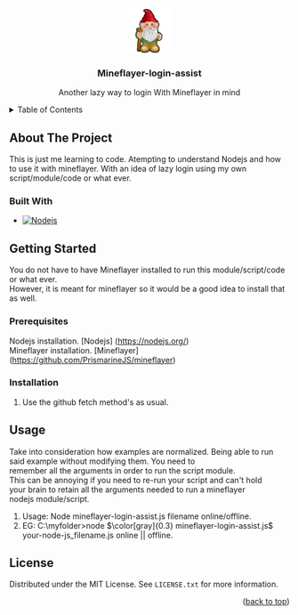 <!-- Improved compatibility of back to top link: See: https://github.com/othneildrew/Best-README-Template/pull/73 -->
<a name="readme-top"></a>
<!-- <p align="right">(<a href="#readme-top">back to top</a>)</p> -->

<!--
*** Thanks for checking out the Best-README-Template. If you have a suggestion
*** that would make this better, please fork the repo and create a pull request
*** or simply open an issue with the tag "enhancement".
*** Don't forget to give the project a star!
*** Thanks again! Now go create something AMAZING! :D
-->

<!-- PROJECT SHIELDS -->
<!--
*** I'm using markdown "reference style" links for readability.
*** Reference links are enclosed in brackets [ ] instead of parentheses ( ).
*** See the bottom of this document for the declaration of the reference variables
*** for contributors-url, forks-url, etc. This is an optional, concise syntax you may use.
*** https://www.markdownguide.org/basic-syntax/#reference-style-links
-->

<!--
[![Contributors][contributors-shield]][contributors-url]
[![Forks][forks-shield]][forks-url]
[![Stargazers][stars-shield]][stars-url]
[![Issues][issues-shield]][issues-url]
[![MIT License][license-shield]][license-url]
[![LinkedIn][linkedin-shield]][linkedin-url]
-->


<!-- PROJECT LOGO -->
<br />
<div align="center">
    <!-- <a href="https://github.com/snowcatman/mineflayer-login-assist"> -->
    <a href="https://github.com/snowcatman">
    <!-- <img src="images/logo.png" alt="Logo" width="80" height="80"> -->
    <img src="images/gnome.jpg" alt="Logo" width="80" height="80">
  </a>

<h3 align="center">Mineflayer-login-assist</h3>

  <p align="center">
    Another lazy way to login With Mineflayer in mind  
    <br />
    <!--
    <a href="https://github.com/snowcatman/mineflayer-login-assist"><strong>Explore the docs »</strong></a>
    <br />
    <br />
    <a href="https://github.com/snowcatman/mineflayer-login-assist">View Demo</a>
    ·
    <a href="https://github.com/snowcatman/mineflayer-login-assist/issues">Report Bug</a>
    ·
    <a href="https://github.com/snowcatman/mineflayer-login-assist/issues">Request Feature</a>
    -->
  </p>
</div>

<!-- TABLE OF CONTENTS -->
<details>
  <summary>Table of Contents</summary>
  <ol>
    <li>
      <a href="#about-the-project">About The Project</a>
      <ul>
        <li><a href="#built-with">Built With</a></li>
      </ul>
    </li>
    <li>
      <a href="#getting-started">Getting Started</a>
      <ul>
        <li><a href="#prerequisites">Prerequisites</a></li>
        <li><a href="#installation">Installation</a></li>
      </ul>
    </li>
    <li><a href="#usage">Usage</a></li>
    <li><a href="#roadmap">Roadmap</a></li>
    <li><a href="#contributing">Contributing</a></li>
    <li><a href="#license">License</a></li>
    <li><a href="#contact">Contact</a></li>
    <li><a href="#acknowledgments">Acknowledgments</a></li>
  </ol>
</details>

<!-- ABOUT THE PROJECT -->
## About The Project
This is just me learning to code. Atempting to understand Nodejs and how  
to use it with mineflayer. With an idea of lazy login using my own  
script/module/code or what ever.  
<!--
[![Product Name Screen Shot][product-screenshot]](https://example.com)

Here's a blank template to get started: To avoid retyping too much info. Do a search and replace with your text editor for the following: `github_username`, `repo_name`, `twitter_handle`, `linkedin_username`, `email_client`, `email`, `project_title`, `project_description`

<p align="right">(<a href="#readme-top">back to top</a>)</p>

-->
### Built With
* [![Nodejs][Node.js]][Nodejs-url]
<!--* [![Next][Next.js]][Next-url]
* [![React][React.js]][React-url]
* [![Vue][Vue.js]][Vue-url]
* [![Angular][Angular.io]][Angular-url]
* [![Svelte][Svelte.dev]][Svelte-url]
* [![Laravel][Laravel.com]][Laravel-url]
* [![Bootstrap][Bootstrap.com]][Bootstrap-url]
* [![JQuery][JQuery.com]][JQuery-url]-->

<!-- <p align="right">(<a href="#readme-top">back to top</a>)</p> -->

<!-- GETTING STARTED -->
## Getting Started

You do not have to have Mineflayer installed to run this module/script/code or what ever.  
However, it is meant for mineflayer so it would be a good idea to install that as well.

### Prerequisites

Nodejs installation.  [Nodejs] (https://nodejs.org/)  
Mineflayer installation.  [Mineflayer] (https://github.com/PrismarineJS/mineflayer)  

### Installation

1. Use the github fetch method's as usual. 

<!-- <p align="right">(<a href="#readme-top">back to top</a>)</p> -->

<!-- USAGE EXAMPLES -->
## Usage
Take into consideration how examples are normalized. Being able to run  
said example without modifying them. You need to  
remember all the arguments in order to run the script module.  
This can be annoying if you need to re-run your script and can't hold  
your brain to retain all the arguments needed to run a mineflayer  
nodejs module/script.  

1. Usage: Node mineflayer-login-assist.js filename online/offline.
2. EG: C:\\myfolder>node $\color[gray]{0.3} mineflayer-login-assist.js$ your-node-js_filename.js online || offline.

<!-- $\color[gray]{0.3} hello$ -->

<!-- <p align="right">(<a href="#readme-top">back to top</a>)</p> -->

<!-- ROADMAP 
## Roadmap

- [ ] Feature 1
- [ ] Feature 2
- [ ] Feature 3
    - [ ] Nested Feature

See the [open issues](https://github.com/snowcatman/mineflayer-login-assist/issues) for a full list of proposed features (and known issues).

<p align="right">(<a href="#readme-top">back to top</a>)</p>

<!-- CONTRIBUTING 
## Contributing

Contributions are what make the open source community such an amazing place to learn, inspire, and create. Any contributions you make are **greatly appreciated**.

If you have a suggestion that would make this better, please fork the repo and create a pull request. You can also simply open an issue with the tag "enhancement".
Don't forget to give the project a star! Thanks again!

1. Fork the Project
2. Create your Feature Branch (`git checkout -b feature/AmazingFeature`)
3. Commit your Changes (`git commit -m 'Add some AmazingFeature'`)
4. Push to the Branch (`git push origin feature/AmazingFeature`)
5. Open a Pull Request

<p align="right">(<a href="#readme-top">back to top</a>)</p>

<!-- LICENSE -->
## License

Distributed under the MIT License. See `LICENSE.txt` for more information.

<!-- <p align="right">(<a href="#readme-top">back to top</a>)</p> -->

<!-- CONTACT
## Contact

Your Name - [@twitter_handle](https://twitter.com/twitter_handle) - email@email_client.com

Project Link: [https://github.com//repo_ngithub_usernameamesnowcatman/mineflayer-login-assist](https://github.com/snowcatman/mineflayer-login-assist)

<!-- <p align="right">(<a href="#readme-top">back to top</a>)</p> -->

<!-- ACKNOWLEDGMENTS 
## Acknowledgments

* []()
* []()
* []()
-->
<p align="right">(<a href="#readme-top">back to top</a>)</p>

<!-- MARKDOWN LINKS & IMAGES -->
<!-- https://www.markdownguide.org/basic-syntax/#reference-style-links -->

[Node.JS]: https://img.shields.io/badge/node.js-6DA55F?style=for-the-badge&logo=node.js&logoColor=white
[Nodejs-url]: https://nodejs.org/
[contributors-shield]: https://img.shields.io/github/contributors//snowcatman/mineflayer-login-assist.svg?style=for-the-badge
[contributors-url]: https://github.com/snowcatman/mineflayer-login-assist/graphs/contributors
[forks-shield]: https://img.shields.io/github/forks/snowcatman/mineflayer-login-assist.svg?style=for-the-badge
[forks-url]: https://github.com/github_username/repo_name/network/members
[stars-shield]: https://img.shields.io/github/stars/github_username/repo_name.svg?style=for-the-badge
[stars-url]: https://github.com/github_username/repo_name/stargazers
[issues-shield]: https://img.shields.io/github/issues/github_username/repo_name.svg?style=for-the-badge
[issues-url]: https://github.com/github_username/repo_name/issues
[license-shield]: https://img.shields.io/github/license/github_username/repo_name.svg?style=for-the-badge
[license-url]: https://github.com/github_username/repo_name/blob/master/LICENSE.txt
[linkedin-shield]: https://img.shields.io/badge/-LinkedIn-black.svg?style=for-the-badge&logo=linkedin&colorB=555
[linkedin-url]: https://linkedin.com/in/linkedin_username
[product-screenshot]: images/screenshot.png
[Next.js]: https://img.shields.io/badge/next.js-000000?style=for-the-badge&logo=nextdotjs&logoColor=white
[Next-url]: https://nextjs.org/
[React.js]: https://img.shields.io/badge/React-20232A?style=for-the-badge&logo=react&logoColor=61DAFB
[React-url]: https://reactjs.org/
[Vue.js]: https://img.shields.io/badge/Vue.js-35495E?style=for-the-badge&logo=vuedotjs&logoColor=4FC08D
[Vue-url]: https://vuejs.org/
[Angular.io]: https://img.shields.io/badge/Angular-DD0031?style=for-the-badge&logo=angular&logoColor=white
[Angular-url]: https://angular.io/
[Svelte.dev]: https://img.shields.io/badge/Svelte-4A4A55?style=for-the-badge&logo=svelte&logoColor=FF3E00
[Svelte-url]: https://svelte.dev/
[Laravel.com]: https://img.shields.io/badge/Laravel-FF2D20?style=for-the-badge&logo=laravel&logoColor=white
[Laravel-url]: https://laravel.com
[Bootstrap.com]: https://img.shields.io/badge/Bootstrap-563D7C?style=for-the-badge&logo=bootstrap&logoColor=white
[Bootstrap-url]: https://getbootstrap.com
[JQuery.com]: https://img.shields.io/badge/jQuery-0769AD?style=for-the-badge&logo=jquery&logoColor=white
[JQuery-url]: https://jquery.com



